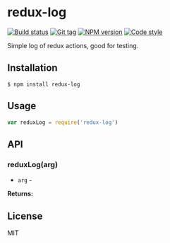 
# redux-log

[![Build status][travis-image]][travis-url]
[![Git tag][git-image]][git-url]
[![NPM version][npm-image]][npm-url]
[![Code style][standard-image]][standard-url]

Simple log of redux actions, good for testing.

## Installation

    $ npm install redux-log

## Usage

```js
var reduxLog = require('redux-log')

```

## API

### reduxLog(arg)

- `arg` -

**Returns:**

## License

MIT

[travis-image]: https://img.shields.io/travis/joshrtay/redux-log.svg?style=flat-square
[travis-url]: https://travis-ci.org/joshrtay/redux-log
[git-image]: https://img.shields.io/github/tag/joshrtay/redux-log.svg
[git-url]: https://github.com/joshrtay/redux-log
[standard-image]: https://img.shields.io/badge/code%20style-standard-brightgreen.svg?style=flat
[standard-url]: https://github.com/feross/standard
[npm-image]: https://img.shields.io/npm/v/redux-log.svg?style=flat-square
[npm-url]: https://npmjs.org/package/redux-log
